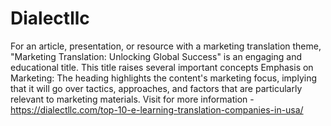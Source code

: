 # Dialectllc
For an article, presentation, or resource with a marketing translation theme, "Marketing Translation: Unlocking Global Success" is an engaging and educational title. This title raises several important concepts
Emphasis on Marketing: The heading highlights the content's marketing focus, implying that it will go over tactics, approaches, and factors that are particularly relevant to marketing materials.
Visit for more information - https://dialectllc.com/top-10-e-learning-translation-companies-in-usa/
